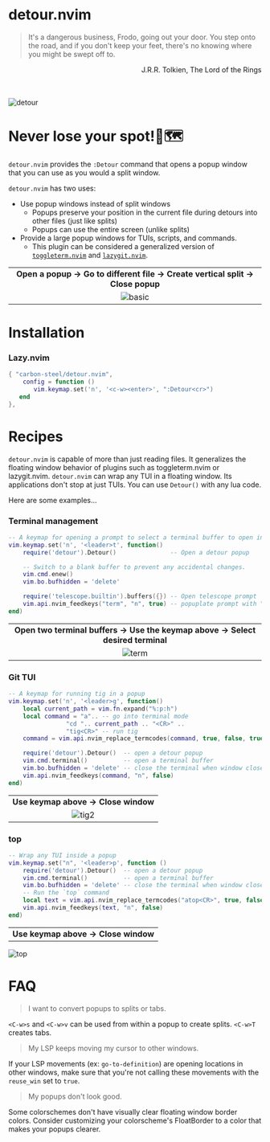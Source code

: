# detour.nvim
> It's a dangerous business, Frodo, going out your door. You step onto the road, and if you don't keep your feet, there's no knowing where you might be swept off to.

<div dir="rtl">
J.R.R. Tolkien, The Lord of the Rings 
</div>
</br></br>

![detour](https://github.com/carbon-steel/detour.nvim/assets/7697639/63a88fd3-f910-4e42-9664-0e14fe88d066)

# Never lose your spot!📍🗺️
`detour.nvim` provides the `:Detour` command that opens a popup window that you can use as you would a split window.

`detour.nvim` has two uses:
* Use popup windows instead of split windows
    * Popups preserve your position in the current file during detours into other files (just like splits)
    * Popups can use the entire screen (unlike splits)
* Provide a large popup windows for TUIs, scripts, and commands.
    * This plugin can be considered a generalized version of [`toggleterm.nvim`](https://github.com/akinsho/toggleterm.nvim) and [`lazygit.nvim`](https://github.com/kdheepak/lazygit.nvim).

| |
| :--: |
| **Open a popup -> Go to different file -> Create vertical split -> Close popup** |
| ![basic](https://github.com/carbon-steel/detour.nvim/assets/7697639/3a408a14-8b9d-4bd4-90db-e633c5f97b7c) |

# Installation

### Lazy.nvim

```lua
{ "carbon-steel/detour.nvim",
    config = function ()
       vim.keymap.set('n', '<c-w><enter>', ":Detour<cr>")
   end
},
```

# Recipes
`detour.nvim` is capable of more than just reading files. It generalizes the floating window behavior of plugins such as toggleterm.nvim or lazygit.nvim. `detour.nvim` can wrap any TUI in a floating window. Its applications don't stop at just TUIs. You can use `Detour()` with any lua code.

Here are some examples...

### Terminal management

```lua
-- A keymap for opening a prompt to select a terminal buffer to open in a popup
vim.keymap.set('n', '<leader>t', function()
    require('detour').Detour()               -- Open a detour popup

    -- Switch to a blank buffer to prevent any accidental changes.
    vim.cmd.enew()
    vim.bo.bufhidden = 'delete'

    require('telescope.builtin').buffers({}) -- Open telescope prompt
    vim.api.nvim_feedkeys("term", "n", true) -- popuplate prompt with "term"
end)
```
||
|:--:|
| **Open two terminal buffers -> Use the keymap above -> Select desired terminal** |
| ![term](https://github.com/carbon-steel/detour.nvim/assets/7697639/775cd697-d47e-4d3c-9aaf-9f7f86c266f0) |

### Git TUI

```lua
-- A keymap for running tig in a popup
vim.keymap.set('n', '<leader>g', function()
    local current_path = vim.fn.expand("%:p:h")
    local command = "a".. -- go into terminal mode
                "cd ".. current_path .. "<CR>" ..
                "tig<CR>" -- run tig
    command = vim.api.nvim_replace_termcodes(command, true, false, true)

    require('detour').Detour()  -- open a detour popup
    vim.cmd.terminal()          -- open a terminal buffer
    vim.bo.bufhidden = 'delete' -- close the terminal when window closes
    vim.api.nvim_feedkeys(command, "n", false)
end)
```

||
|:--:|
| **Use keymap above -> Close window** |
| ![tig2](https://github.com/carbon-steel/detour.nvim/assets/7697639/7dd84b42-26d8-487b-8486-aa08e0fef5c8) |


### top
```lua
-- Wrap any TUI inside a popup
vim.keymap.set("n", '<leader>p', function ()
    require('detour').Detour()  -- open a detour popup
    vim.cmd.terminal()          -- open a terminal buffer
    vim.bo.bufhidden = 'delete' -- close the terminal when window closes
    -- Run the `top` command
    local text = vim.api.nvim_replace_termcodes("atop<CR>", true, false, true)
    vim.api.nvim_feedkeys(text, "n", false)
end)

```

||
| :--: |
| **Use keymap above -> Close window** |
![top](https://github.com/carbon-steel/detour.nvim/assets/7697639/49dd12ab-630b-4558-9486-fe82cc94882c)



# FAQ
> I want to convert popups to splits or tabs.

`<C-w>s` and `<C-w>v` can be used from within a popup to create splits. `<C-w>T` creates tabs.

> My LSP keeps moving my cursor to other windows.

If your LSP movements (ex: `go-to-definition`) are opening locations in other windows, make sure that you're not calling these movements with the `reuse_win` set to `true`.

> My popups don't look good.

Some colorschemes don't have visually clear floating window border colors. Consider customizing your colorscheme's FloatBorder to a color that makes your popups clearer.

